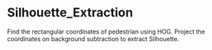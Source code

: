 # Silhouette_Extraction
Find the rectangular coordinates of pedestrian using HOG.
Project the coordinates on background subtraction to extract Silhouette.
